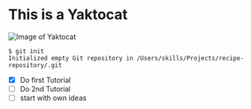 # This is a Yaktocat
![Image of Yaktocat](https://octodex.github.com/images/yaktocat.png)
```
$ git init
Initialized empty Git repository in /Users/skills/Projects/recipe-repository/.git
```

- [x] Do first Tutorial
- [ ] Do 2nd Tutorial
- [ ] start with own ideas

